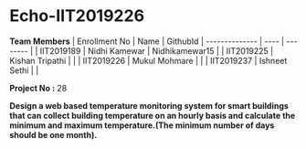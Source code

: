 # Echo-IIT2019226


**Team Members**
|  Enrollment No |   Name         | GithubId        |
 --------------  |   ----         | --------        |
|    IIT2019189  |  Nidhi Kamewar | Nidhikamewar15  |
|    IIT2019225  |  Kishan Tripathi             |                 | 
|    IIT2019226  |  Mukul Mohmare |   |
|    IIT2019237  |  Ishneet Sethi |  |

**Project No :** 28

**Design a web based temperature monitoring system for smart buildings that can collect building temperature on an hourly basis and calculate the minimum and maximum temperature.(The minimum number of days should be one month).**

